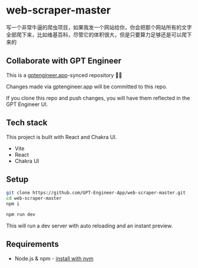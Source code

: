 # web-scraper-master

写一个非常牛逼的爬虫项目，如果我发一个网站给你，你会把那个网站所有的文字全部爬下来，比如维基百科，尽管它的体积很大，但是只要算力足够还是可以爬下来的

## Collaborate with GPT Engineer

This is a [gptengineer.app](https://gptengineer.app)-synced repository 🌟🤖

Changes made via gptengineer.app will be committed to this repo.

If you clone this repo and push changes, you will have them reflected in the GPT Engineer UI.

## Tech stack

This project is built with React and Chakra UI.

- Vite
- React
- Chakra UI

## Setup

```sh
git clone https://github.com/GPT-Engineer-App/web-scraper-master.git
cd web-scraper-master
npm i
```

```sh
npm run dev
```

This will run a dev server with auto reloading and an instant preview.

## Requirements

- Node.js & npm - [install with nvm](https://github.com/nvm-sh/nvm#installing-and-updating)
